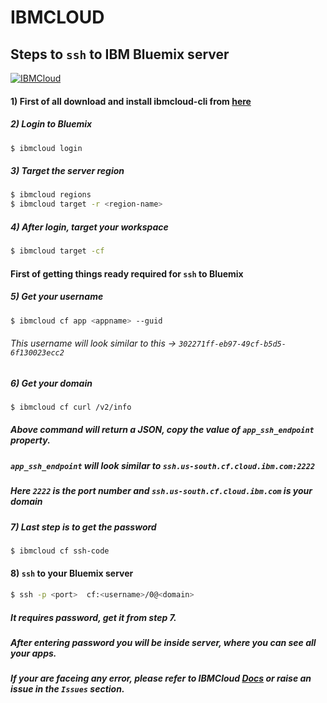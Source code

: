 # IBMCLOUD

## Steps to `ssh` to IBM Bluemix server

[![IBMCloud](https://secure.meetupstatic.com/photos/event/6/b/f/c/600_474327644.jpeg)](https://cloud.ibm.com)
#### 1) First of all download and install ibmcloud-cli from [here]

##### 2) Login to Bluemix
```sh
$ ibmcloud login
```

##### 3) Target the server region
```sh
$ ibmcloud regions
$ ibmcloud target -r <region-name>
```

##### 4) After login, target your workspace
```sh
$ ibmcloud target -cf
```
#### First of getting things ready required for `ssh` to Bluemix

##### 5) Get your username
```sh
$ ibmcloud cf app <appname> --guid
```
###### This username will look similar to this -> `302271ff-eb97-49cf-b5d5-6f130023ecc2`

##### 6) Get your domain
```sh
$ ibmcloud cf curl /v2/info
```
##### Above command will return a JSON, copy the value of `app_ssh_endpoint` property.
##### `app_ssh_endpoint`  will look similar to  `ssh.us-south.cf.cloud.ibm.com:2222`
##### Here `2222` is the port number and `ssh.us-south.cf.cloud.ibm.com` is your domain

##### 7) Last step is to get the password
```sh
$ ibmcloud cf ssh-code
```

#### 8) `ssh` to your Bluemix server

```sh
$ ssh -p <port>  cf:<username>/0@<domain>
```

##### It requires password, get it from step 7.

##### After entering password you will be inside server, where you can see all your apps.

##### If your are faceing any error, please refer to IBMCloud [Docs] or raise an issue in the `Issues` section.

[Docs]: <https://docs.cloudfoundry.org/devguide/deploy-apps/ssh-apps.html>
[here]: <https://github.com/IBM-Cloud/ibm-cloud-cli-release/releases>


